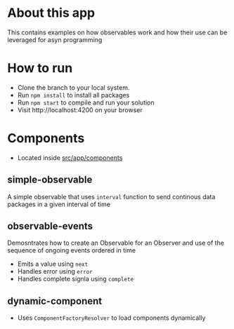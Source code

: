 # About this app

This contains examples on how observables work and how their use can be leveraged for asyn programming

# How to run
- Clone the branch to your local system.
- Run `npm install` to install all packages
- Run `npm start` to compile and run your solution
- Visit http://localhost:4200 on your browser

# Components
- Located inside [src/app/components](https://github.com/RaviSankarRao/Observables-RxJs/tree/master/src/app/components)
## simple-observable
A simple observable that uses `interval` function to send continous data packages in a given interval of time

## observable-events
Demosntrates how to create an Observable for an Observer and use of the sequence of ongoing events ordered in time
- Emits a value using `next`
- Handles error using `error`
- Handles complete signla using `complete`

## dynamic-component
- Uses `ComponentFactoryResolver` to load components dynamically
